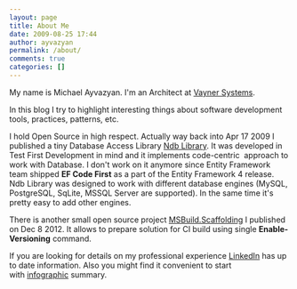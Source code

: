 ```yaml
---
layout: page
title: About Me
date: 2009-08-25 17:44
author: ayvazyan
permalink: /about/
comments: true
categories: []
---
```

My name is Michael Ayvazyan. I'm an Architect at [Vayner Systems](http://vaynersystems.com).

In this blog I try to highlight interesting things about software development tools, practices, patterns, etc. 

I hold Open Source in high respect. Actually way back into Apr 17 2009 I published a tiny Database Access Library <a title="Ndb Library" href="http://ndb.codeplex.com/">Ndb Library</a>. It was developed in Test First Development in mind and it implements code-centric  approach to work with Database. I don't work on it anymore since Entity Framework team shipped <strong>EF Code First</strong> as a part of the Entity Framework 4 release. Ndb Library was designed to work with different database engines (MySQL, PostgreSQL, SqLite, MSSQL Server are supported). In the same time it's pretty easy to add other engines.

There is another small open source project <a href="https://github.com/mayvazyan/MSBuild.Scaffolding#msbuildscaffolding">MSBuild.Scaffolding</a> I published on Dec 8 2012. It allows to prepare solution for CI build using single <strong>Enable-Versioning</strong> command.

If you are looking for details on my professional experience <a title="Michael Ayvazyan LinkedIn Profile" href="http://www.linkedin.com/in/michaelayvazyan">LinkedIn</a> has up to date information. Also you might find it convenient to start with <a href="http://vizualize.me/ayvazyan">infographic</a> summary.
